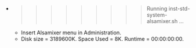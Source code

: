 * >>>>>>>>> Running inst-std-system-alsamixer.sh ...
  * Insert Alsamixer menu in Administration.
  * Disk size = 3189600K. Space Used = 8K. Runtime = 00:00:00:00.

